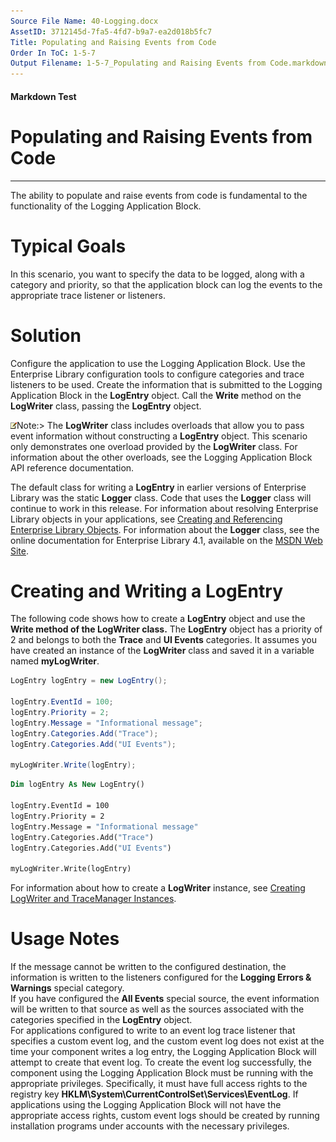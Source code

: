 ```yaml
---
Source File Name: 40-Logging.docx
AssetID: 3712145d-7fa5-4fd7-b9a7-ea2d018b5fc7
Title: Populating and Raising Events from Code
Order In ToC: 1-5-7
Output Filename: 1-5-7_Populating and Raising Events from Code.markdown
---
```


#### Markdown Test ####
# Populating and Raising Events from Code #
----------

The ability to populate and raise events from code is fundamental to the functionality of the Logging Application Block.   

# Typical Goals #
In this scenario, you want to specify the data to be logged, along with a category and priority, so that the application block can log the events to the appropriate trace listener or listeners.  

# Solution #
Configure the application to use the Logging Application Block. Use the Enterprise Library configuration tools to configure categories and trace listeners to be used. Create the information that is submitted to the Logging Application Block in the **LogEntry** object. Call the **Write** method on the **LogWriter** class, passing the **LogEntry** object.  

![](images/note.gif)Note:&gt; The **LogWriter** class includes overloads that allow you to pass event information without constructing a **LogEntry** object. This scenario only demonstrates one overload provided by the **LogWriter** class. For information about the other overloads, see the Logging Application Block API reference documentation.

The default class for writing a **LogEntry** in earlier versions of Enterprise Library was the static **Logger** class. Code that uses the **Logger** class will continue to work in this release. For information about resolving Enterprise Library objects in your applications, see [Creating and Referencing Enterprise Library Objects]({$finalDocSet}). For information about the **Logger** class, see the online documentation for Enterprise Library 4.1, available on the [MSDN Web Site]({$xref}).<a name="_Toc253065056" href="#" xmlns:xlink="http://www.w3.org/1999/xlink"><span /></a>

# Creating and Writing a LogEntry #
The following code shows how to create a **LogEntry** object and use the **Write **method of the **LogWriter** class**.** The **LogEntry** object has a priority of 2 and belongs to both the **Trace** and **UI Events** categories.  It assumes you have created an instance of the **LogWriter** class and saved it in a variable named **myLogWriter**.  

```csharp
LogEntry logEntry = new LogEntry();

logEntry.EventId = 100;
logEntry.Priority = 2;
logEntry.Message = "Informational message";
logEntry.Categories.Add("Trace");
logEntry.Categories.Add("UI Events");

myLogWriter.Write(logEntry);
```


```vb
Dim logEntry As New LogEntry()

logEntry.EventId = 100
logEntry.Priority = 2
logEntry.Message = "Informational message"
logEntry.Categories.Add("Trace")
logEntry.Categories.Add("UI Events")

myLogWriter.Write(logEntry)
```

For information about how to create a **LogWriter** instance, see [Creating LogWriter and TraceManager Instances]({$finalDocSet}).  
<a name="_Toc253065057" href="#" xmlns:xlink="http://www.w3.org/1999/xlink"><span /></a>

# Usage Notes #
If the message cannot be written to the configured destination, the information is written to the listeners configured for the **Logging Errors &amp; Warnings** special category.  
If you have configured the **All Events** special source, the event information will be written to that source as well as the sources associated with the categories specified in the **LogEntry** object.  
For applications configured to write to an event log trace listener that specifies a custom event log, and the custom event log does not exist at the time your component writes a log entry, the Logging Application Block will attempt to create that event log. To create the event log successfully, the component using the Logging Application Block must be running with the appropriate privileges. Specifically, it must have full access rights to the registry key **HKLM\System\CurrentControlSet\Services\EventLog**. If applications using the Logging Application Block will not have the appropriate access rights, custom event logs should be created by running installation programs under accounts with the necessary privileges.   

